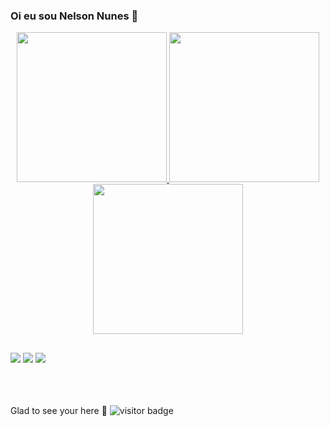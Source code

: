 
### Oi eu sou Nelson Nunes 👋

<!--<div align="center">
  <a href="https://github.com/nelsonjr86">
  <img height="180em" src="https://github-readme-stats.vercel.app/api?username=nelsonjr86&show_icons=true&theme=dracula&include_all_commits=true&count_private=true"/>
</div>
-->

<div align="center">
  <a href="https://github.com/nelsonjr86">
  <img height="240em" src="https://github-readme-stats.vercel.app/api?username=nelsonjr86&show_icons=true&theme=chartreuse-dark&count_private=true"/>
  <img height="240em" src="https://github-readme-stats.vercel.app/api/top-langs/?username=nelsonjr86&count_private=true&theme=chartreuse-dark"/>
  <img height="240em" src="https://github-readme-stats.vercel.app/api/top-langs/?username=nelsonjr86&layout=compact&langs_count=7&theme=dracula"/>
</div>

  ##
 
<div> 
  <a href="https://www.instagram.com/nelsonjrr86" target="_blank"><img src="https://img.shields.io/badge/-Instagram-%23E4405F?style=for-the-badge&logo=instagram&logoColor=white" target="_blank"></a>
  <a href = "mailto:nelsonjr86@gmail.com"><img src="https://img.shields.io/badge/-Gmail-%23333?style=for-the-badge&logo=gmail&logoColor=white" target="_blank"></a>
  <a href="https://www.linkedin.com/in/nelsonjr86/" target="_blank"><img src="https://img.shields.io/badge/-LinkedIn-%230077B5?style=for-the-badge&logo=linkedin&logoColor=white" target="_blank"></a>
 
</div>
  </br></br></br>

Glad to see your here 🤩 ![visitor badge](https://visitor-badge.glitch.me/badge?page_id=nelsonjr86.visitor-badge)
<!---
nelsonjr86/nelsonjr86 is a ✨ special ✨ repository because its `README.md` (this file) appears on your GitHub profile.
You can click the Preview link to take a look at your changes.


Here are some ideas to get you started:

- 🔭 I’m currently working on ...
- 🌱 I’m currently learning ...
- 👯 I’m looking to collaborate on ...
- 🤔 I’m looking for help with ...
- 💬 Ask me about ...
- 📫 How to reach me: ...
- 😄 Pronouns: ...
- ⚡ Fun fact: ...
-->

